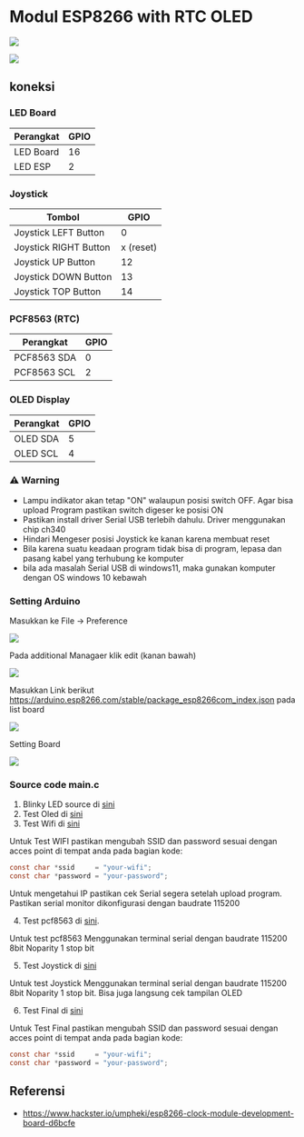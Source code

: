 # Modul ESP8266 with RTC OLED
![](https://github.com/hwthinker/esp8266-18650-rtc-oled/blob/main/picture/01.jpg)

![](https://github.com/hwthinker/esp8266-18650-rtc-oled/blob/main/picture/02.png)

## koneksi
### LED Board
| Perangkat   | GPIO |
|-------------|------|
| LED Board   | 16   | 
| LED ESP     | 2    |

### Joystick
| Tombol               | GPIO |
|----------------------|------|
| Joystick LEFT Button  | 0    |
| Joystick RIGHT Button | x (reset)   |
| Joystick UP Button    | 12   | 
| Joystick DOWN Button  | 13   | 
| Joystick TOP Button   | 14   |

### PCF8563 (RTC)
| Perangkat  | GPIO |
|------------|------|
| PCF8563 SDA| 0    | 
| PCF8563 SCL| 2    |

### OLED Display
| Perangkat | GPIO |
|-----------|------|
| OLED SDA  | 5    | 
| OLED SCL  | 4    |

### ⚠️ Warning
- Lampu indikator akan tetap "ON" walaupun posisi switch OFF. Agar bisa upload Program pastikan switch digeser ke posisi ON  
- Pastikan install driver  Serial USB terlebih dahulu. Driver menggunakan chip ch340
- Hindari Mengeser posisi Joystick ke kanan karena membuat reset 
- Bila karena suatu keadaan program tidak bisa di program, lepasa dan pasang kabel  yang terhubung ke komputer
- bila ada masalah Serial USB di windows11, maka gunakan komputer dengan OS windows 10 kebawah

### Setting Arduino

Masukkan ke File -> Preference

![](https://github.com/hwthinker/esp8266-18650-rtc-oled/blob/main/picture/05.png)

Pada additional Managaer klik edit (kanan bawah)

![](https://github.com/hwthinker/esp8266-18650-rtc-oled/blob/main/picture/06.png)

Masukkan Link berikut https://arduino.esp8266.com/stable/package_esp8266com_index.json pada list board

![](https://github.com/hwthinker/esp8266-18650-rtc-oled/blob/main/picture/04.png)

Setting Board

![](https://github.com/hwthinker/esp8266-18650-rtc-oled/blob/main/picture/03.png)


### Source code main.c
1. Blinky LED source di [sini](https://github.com/hwthinker/esp8266-18650-rtc-oled/blob/main/src/01-blinky/main.cpp)
2. Test Oled di [sini](https://github.com/hwthinker/esp8266-18650-rtc-oled/blob/main/src/02-oled/main.cpp)
3. Test Wifi di [sini](https://github.com/hwthinker/esp8266-18650-rtc-oled/blob/main/src/03-wifi/main.cpp)

Untuk Test WIFI pastikan mengubah SSID dan password sesuai dengan acces point di tempat anda pada bagian kode:
```C
const char *ssid     = "your-wifi";  
const char *password = "your-password";  
```
Untuk mengetahui IP pastikan cek Serial segera setelah upload program. Pastikan serial monitor dikonfigurasi dengan baudrate 115200


4. Test pcf8563 di [sini](https://github.com/hwthinker/esp8266-18650-rtc-oled/blob/main/src/04-pcf8563/main.cpp). 

Untuk test pcf8563 Menggunakan terminal serial dengan baudrate 115200 8bit Noparity 1 stop bit

5. Test Joystick di [sini](https://github.com/hwthinker/esp8266-18650-rtc-oled/blob/main/src/05-joystick/main.cpp)

Untuk test Joystick Menggunakan terminal serial dengan baudrate 115200 8bit Noparity 1 stop bit. Bisa juga langsung cek tampilan OLED

6. Test Final  di [sini](https://github.com/hwthinker/esp8266-18650-rtc-oled/blob/main/src/06-all/main.cpp)

Untuk Test Final pastikan mengubah SSID dan password sesuai dengan acces point di tempat anda pada bagian kode:

```C
const char *ssid     = "your-wifi";  
const char *password = "your-password";  
```

## Referensi
- https://www.hackster.io/umpheki/esp8266-clock-module-development-board-d6bcfe
